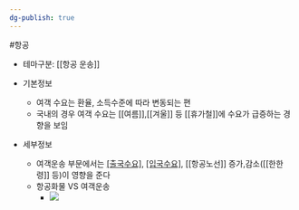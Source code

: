 ```yaml
---
dg-publish: true
---
```

#항공 

- 테마구분: [[항공 운송]]


- 기본정보
	- 여객 수요는 환율, 소득수준에 따라 변동되는 편 
	- 국내의 경우 여객 수요는 [[여름]],[[겨울]] 등 [[휴가철]]에 수요가 급증하는 경향을 보임  


- 세부정보
	- 여객운송 부문에서는 [[출국수요]](외국인,내국인), [[입국수요]](외국인,내국인), [[항공노선]] 증가,감소([[한한령]] 등)이 영향을 준다
	- 항공화물 VS 여객운송
		- ![](https://i.imgur.com/F7R9eNG.png)


